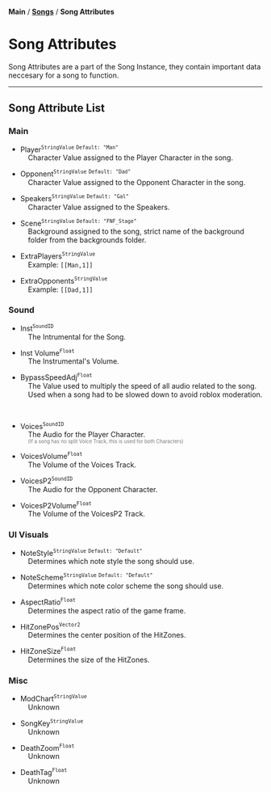 **Main** / [**Songs**](..) / **Song Attributes**

# Song Attributes

Song Attributes are a part of the Song Instance, they contain important data neccesary for a song to function.

---

## Song Attribute List

### Main

* Player<sup>`StringValue`</sup> <sup> `Default: "Man"` </sup> <br><div style="padding-left: 15px;">
    Character Value assigned to the Player Character in the song.
</div>

* Opponent<sup>`StringValue`</sup> <sup> `Default: "Dad"` </sup> <br><div style="padding-left: 15px;">
    Character Value assigned to the Opponent Character in the song.
</div>

* Speakers<sup>`StringValue`</sup> <sup> `Default: "Gal"` </sup> <br><div style="padding-left: 15px;">
    Character Value assigned to the Speakers.
</div>

* Scene<sup>`StringValue`</sup> <sup> `Default: "FNF_Stage"` </sup> <br><div style="padding-left: 15px;">
    Background assigned to the song, strict name of the background folder from the backgrounds folder.
</div>

* ExtraPlayers<sup>`StringValue`</sup> <br><div style="padding-left: 15px;">
    Example: `[[Man,1]]`
</div>

* ExtraOpponents<sup>`StringValue`</sup> <br><div style="padding-left: 15px;">
    Example: `[[Dad,1]]`
</div>

### Sound

* Inst<sup>`SoundID`</sup><br><div style="padding-left: 15px;">
The Intrumental for the Song.
</div>

* Inst Volume<sup>`Float`</sup><br><div style="padding-left: 15px;">
The Instrumental's Volume.
</div>

* BypassSpeedAdj<sup>`Float`</sup><br><div style="padding-left: 15px;">
The Value used to multiply the speed of all audio related to the song. <br>
Used when a song had to be slowed down to avoid roblox moderation.
</div>

<br>

* Voices<sup>`SoundID`</sup><br><div style="padding-left: 15px;">
The Audio for the Player Character.<br>
<sup><sup><span style="color: #777777;">(If a song has no split Voice Track, this is used for both Characters)</div></sup></sup>
</span>

* VoicesVolume<sup>`Float`</sup><br><div style="padding-left: 15px;">
The Volume of the Voices Track.
</div>

* VoicesP2<sup>`SoundID`</sup><br><div style="padding-left: 15px;">
The Audio for the Opponent Character.
</div>

* VoicesP2Volume<sup>`Float`</sup><br><div style="padding-left: 15px;">
The Volume of the VoicesP2 Track.
</div>

### UI Visuals

* NoteStyle<sup>`StringValue`</sup></sup> <sup> `Default: "Default"` </sup> <br><div style="padding-left: 15px;">
Determines which note style the song should use.
</div>

* NoteScheme<sup>`StringValue`</sup></sup> <sup> `Default: "Default"` </sup> <br><div style="padding-left: 15px;">
Determines which note color scheme the song should use.
</div>

* AspectRatio<sup>`Float`</sup><br><div style="padding-left: 15px;">
Determines the aspect ratio of the game frame.
</div>

* HitZonePos<sup>`Vector2`</sup><br><div style="padding-left: 15px;">
Determines the center position of the HitZones.
</div>

* HitZoneSize<sup>`Float`</sup><br><div style="padding-left: 15px;">
Determines the size of the HitZones.
</div>

### Misc

* ModChart<sup>`StringValue`</sup></sup> <br><div style="padding-left: 15px;">
    Unknown
</div>

* SongKey<sup>`StringValue`</sup><br><div style="padding-left: 15px;">
    Unknown
</div>

* DeathZoom<sup>`Float`</sup></sup> <br><div style="padding-left: 15px;">
    Unknown
</div>

* DeathTag<sup>`Float`</sup></sup> <br><div style="padding-left: 15px;">
    Unknown
</div>


